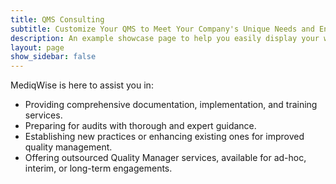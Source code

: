 ```yaml
---
title: QMS Consulting
subtitle: Customize Your QMS to Meet Your Company's Unique Needs and Ensure Compliance
description: An example showcase page to help you easily display your work
layout: page
show_sidebar: false
---
```


MediqWise is here to assist you in:

- Providing comprehensive documentation, implementation, and training services.
- Preparing for audits with thorough and expert guidance.
- Establishing new practices or enhancing existing ones for improved quality management.
- Offering outsourced Quality Manager services, available for ad-hoc, interim, or long-term engagements.
